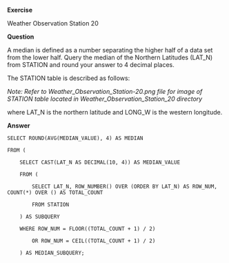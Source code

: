  **Exercise**
 
Weather Observation Station 20

**Question**

A median is defined as a number separating the higher half of a data set from the lower half. Query the median of the Northern Latitudes (LAT_N) from STATION and round your answer to 4 decimal places.

The STATION table is described as follows:

*Note: Refer to Weather_Observation_Station-20.png file for image of STATION table located in Weather_Observation_Station_20 directory*

where LAT_N is the northern latitude and LONG_W is the western longitude.

**Answer**

	SELECT ROUND(AVG(MEDIAN_VALUE), 4) AS MEDIAN

	FROM (
  
		SELECT CAST(LAT_N AS DECIMAL(10, 4)) AS MEDIAN_VALUE
  
		FROM (

			SELECT LAT_N, ROW_NUMBER() OVER (ORDER BY LAT_N) AS ROW_NUM, COUNT(*) OVER () AS TOTAL_COUNT

			FROM STATION

		) AS SUBQUERY

		WHERE ROW_NUM = FLOOR((TOTAL_COUNT + 1) / 2)

			OR ROW_NUM = CEIL((TOTAL_COUNT + 1) / 2)

		) AS MEDIAN_SUBQUERY;


